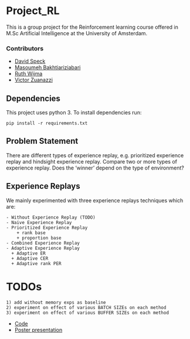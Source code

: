 # Project_RL

This is a group project for the Reinforcement learning course offered in M.Sc Artificial Intelligence 
at the University of Amsterdam.

### Contributors
* [David Speck](https://github.com/Saduras)
* [Masoumeh Bakhtiariziabari](https://github.com/mbakhtiariz)
* [Ruth Wijma](https://github.com/rwq)
* [Victor Zuanazzi](https://github.com/VictorZuanazzi)

## Dependencies

This project uses python 3. To install dependencies run:
```
pip install -r requirements.txt
```

## Problem Statement

There are different types of experience replay, e.g. prioritized experience replay and hindsight experience replay. Compare two or more types of experience replay. Does the ‘winner’ depend on the type of environment?

## Experience Replays
We mainly experimented with three experience replays techniques which are:
```
- Without Experience Replay (TODO) 
- Naive Experience Replay 
- Prioritized Experience Replay
    + rank base
    + proportion base
- Combined Experience Replay
- Adaptive Experience Replay 
  + Adaptive ER
  + Adaptive CER
  + Adaptive rank PER

```
# TODOs
```
1) add without memory exps as baseline
2) experiment on effect of various BATCH SIZEs on each method
3) experiment on effect of various BUFFER SIZEs on each method
```

* [Code](code/)
* [Poster presentation](Poster.pdf)

